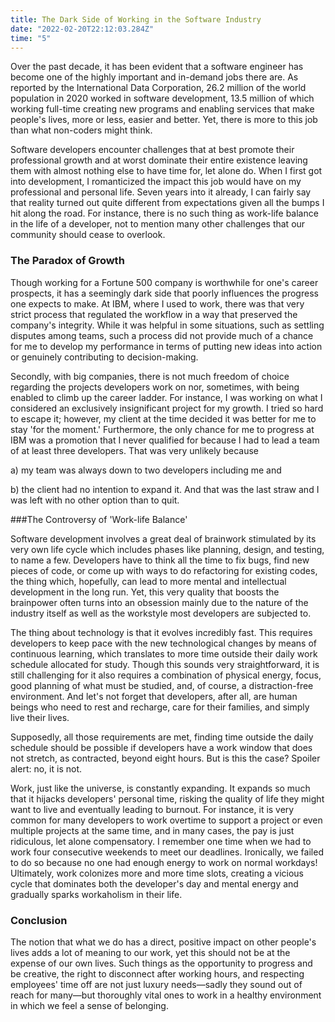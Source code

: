 ```yaml
---
title: The Dark Side of Working in the Software Industry
date: "2022-02-20T22:12:03.284Z"
time: "5"
---
```


Over the past decade, it has been evident that a software engineer has become one of the highly important and in-demand jobs there are. As reported by the International Data Corporation, 26.2 million of the world population in 2020 worked in software development, 13.5 million of which working full-time creating new programs and enabling services that make people's lives, more or less, easier and better. Yet, there is more to this job than what non-coders might think.

Software developers encounter challenges that at best promote their professional growth and at worst dominate their entire existence leaving them with almost nothing else to have time for, let alone do. When I first got into development, I romanticized the impact this job would have on my professional and personal life. Seven years into it already, I can fairly say that reality turned out quite different from expectations given all the bumps I hit along the road. For instance, there is no such thing as work-life balance in the life of a developer, not to mention many other challenges that our community should cease to overlook.

### The Paradox of Growth

Though working for a Fortune 500 company is worthwhile for one's career prospects, it has a seemingly dark side that poorly influences the progress one expects to make. At IBM, where I used to work, there was that very strict process that regulated the workflow in a way that preserved the company's integrity. While it was helpful in some situations, such as settling disputes among teams, such a process did not provide much of a chance for me to develop my performance in terms of putting new ideas into action or genuinely contributing to decision-making.

Secondly, with big companies, there is not much freedom of choice regarding the projects developers work on nor, sometimes, with being enabled to climb up the career ladder. For instance, I was working on what I considered an exclusively insignificant project for my growth. I tried so hard to escape it; however, my client at the time decided it was better for me to stay 'for the moment.' Furthermore, the only chance for me to progress at IBM was a promotion that I never qualified for because I had to lead a team of at least three developers. That was very unlikely because 

a) my team was always down to two developers including me and 

b) the client had no intention to expand it. And that was the last straw and I was left with no other option than to quit.

###The Controversy of 'Work-life Balance'

Software development involves a great deal of brainwork stimulated by its very own life cycle which includes phases like planning, design, and testing, to name a few. Developers have to think all the time to fix bugs, find new pieces of code, or come up with ways to do refactoring for existing codes, the thing which, hopefully, can lead to more mental and intellectual development in the long run. Yet, this very quality that boosts the brainpower often turns into an obsession mainly due to the nature of the industry itself as well as the workstyle most developers are subjected to.

The thing about technology is that it evolves incredibly fast. This requires developers to keep pace with the new technological changes by means of continuous learning, which translates to more time outside their daily work schedule allocated for study. Though this sounds very straightforward, it is still challenging for it also requires a combination of physical energy, focus, good planning of what must be studied, and, of course, a distraction-free environment. And let's not forget that developers, after all, are human beings who need to rest and recharge, care for their families, and simply live their lives.

Supposedly, all those requirements are met, finding time outside the daily schedule should be possible if developers have a work window that does not stretch, as contracted, beyond eight hours. But is this the case? Spoiler alert: no, it is not.

Work, just like the universe, is constantly expanding. It expands so much that it hijacks developers' personal time, risking the quality of life they might want to live and eventually leading to burnout. For instance, it is very common for many developers to work overtime to support a project or even multiple projects at the same time, and in many cases, the pay is just ridiculous, let alone compensatory. I remember one time when we had to work four consecutive weekends to meet our deadlines. Ironically, we failed to do so because no one had enough energy to work on normal workdays! Ultimately, work colonizes more and more time slots, creating a vicious cycle that dominates both the developer's day and mental energy and gradually sparks workaholism in their life.

### Conclusion

The notion that what we do has a direct, positive impact on other people's lives adds a lot of meaning to our work, yet this should not be at the expense of our own lives. Such things as the opportunity to progress and be creative, the right to disconnect after working hours, and respecting employees' time off are not just luxury needs—sadly they sound out of reach for many—but thoroughly vital ones to work in a healthy environment in which we feel a sense of belonging.